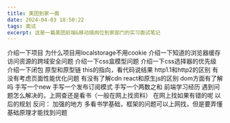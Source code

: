 ```yaml
---
title: 美团到家一面
date: 2024-04-03 18:50:22
tags: 面试
excerpt: 这是一篇美团前端&移动端岗位到家部门的实习面试笔记
---
```

介绍一下项目
为什么项目用localstorage不用cookie
介绍一下知道的浏览器缓存
访问资源的跨域安全问题
介绍一下css盒模型问题
介绍一下css选择器的优先级
介绍一下闭包
原型和原型链
this的指向，看代码说结果
http1.1和http2的区别
有没有考虑页面性能优化问题
有没有了解cdn
react和原生js的区别 dom方面有了解吗
手写一个new
手写一个发布订阅模式
手写一个两数之和
前端学习经历
遇到问题怎么解决的，上网查还是看书（一般在网上找资料）
在网上找如果有错的呢
以后的规划
反问：
加强的地方
多看书学基础，框架的问题可以上网找，但是要弄懂基础原理才能找到问题

